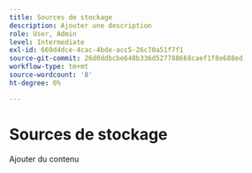 ```yaml
---
title: Sources de stockage
description: Ajouter une description
role: User, Admin
level: Intermediate
exl-id: 669d4dce-4cac-4bde-acc5-26c70a51f7f1
source-git-commit: 26d0ddbcbe648b336d527788668caef1f8e688ed
workflow-type: tm+mt
source-wordcount: '8'
ht-degree: 0%

---
```


# Sources de stockage

Ajouter du contenu
